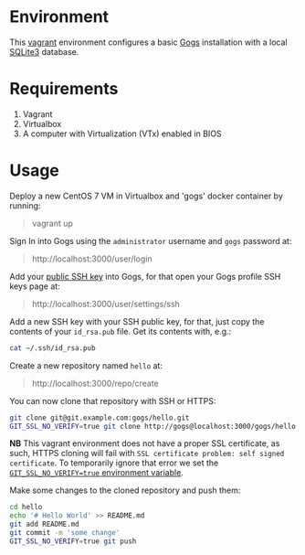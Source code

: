 # Environment

This [vagrant](https://www.vagrantup.com/) environment configures a basic [Gogs](https://gogs.io/) installation with a local [SQLite3](https://www.sqlite.org/index.html) database.

# Requirements

1. Vagrant
2. Virtualbox
3. A computer with Virtualization (VTx) enabled in BIOS

# Usage

Deploy a new CentOS 7 VM in Virtualbox and 'gogs' docker container by running:
> vagrant up

Sign In into Gogs using the `administrator` username and `gogs` password at:

> http://localhost:3000/user/login

Add your [public SSH key](https://git-scm.com/book/en/v2/Git-on-the-Server-Generating-Your-SSH-Public-Key) into Gogs, for that open your Gogs profile SSH keys page at:

> http://localhost:3000/user/settings/ssh

Add a new SSH key with your SSH public key, for that, just copy the contents of
your `id_rsa.pub` file. Get its contents with, e.g.:

```sh
cat ~/.ssh/id_rsa.pub
```

Create a new repository named `hello` at:

> http://localhost:3000/repo/create

You can now clone that repository with SSH or HTTPS:

```sh
git clone git@git.example.com:gogs/hello.git
GIT_SSL_NO_VERIFY=true git clone http://gogs@localhost:3000/gogs/hello.git
```

**NB** This vagrant environment does not have a proper SSL certificate, as such,
HTTPS cloning will fail with `SSL certificate problem: self signed certificate`.
To temporarily ignore that error we set the [`GIT_SSL_NO_VERIFY=true` environment
variable](https://git-scm.com/book/en/v2/Git-Internals-Environment-Variables).

Make some changes to the cloned repository and push them:

```sh
cd hello
echo '# Hello World' >> README.md
git add README.md
git commit -m 'some change'
GIT_SSL_NO_VERIFY=true git push
```

